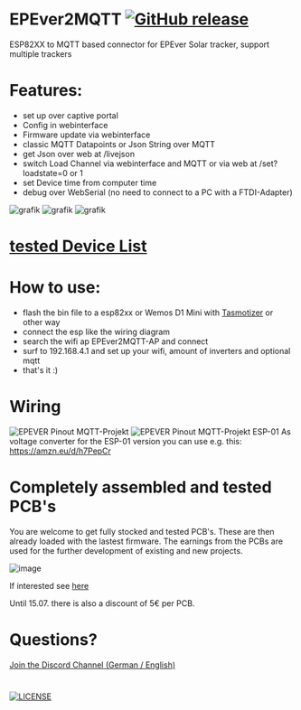 # EPEver2MQTT  [![GitHub release](https://img.shields.io/github/release/softwarecrash/EPEver2MQTT?include_prereleases=&sort=semver&color=blue)](https://github.com/softwarecrash/EPEver2MQTT/releases/latest)
ESP82XX to MQTT based connector for EPEver Solar tracker, support multiple trackers

# Features:
- set up over captive portal
- Config in webinterface
- Firmware update via webinterface
- classic MQTT Datapoints or Json String over MQTT
- get Json over web at /livejson
- switch Load Channel via webinterface and MQTT or via web at /set?loadstate=0 or 1
- set Device time from computer time
- debug over WebSerial (no need to connect to a PC with a FTDI-Adapter)

![grafik](https://user-images.githubusercontent.com/44615614/230722020-9ee2ef7e-0f98-4094-83f2-994f6211ecad.png)
![grafik](https://user-images.githubusercontent.com/44615614/230722025-69865c5b-da78-4ed5-897f-6f1b389e878c.png)
![grafik](https://user-images.githubusercontent.com/44615614/230722029-4481645d-6a2b-47da-9472-c2f1f49fc21e.png)



# [tested Device List](https://github.com/softwarecrash/EPEver2MQTT/wiki/Working-Devices)


# How to use:
- flash the bin file to a esp82xx or Wemos D1 Mini with [Tasmotizer](https://github.com/tasmota/tasmotizer/releases) or other way
- connect the esp like the wiring diagram
- search the wifi ap EPEver2MQTT-AP and connect
- surf to 192.168.4.1 and set up your wifi, amount of inverters and optional mqtt
- that's it :)

# Wiring
![EPEVER Pinout MQTT-Projekt](https://github.com/softwarecrash/EPEver2MQTT/assets/17761850/5dd5caa6-cda8-4ed6-bee4-a13ef7d1de22)
![EPEVER Pinout MQTT-Projekt ESP-01](https://github.com/softwarecrash/EPEver2MQTT/assets/17761850/46b6339f-f861-4c12-9278-5b2244888ffb)
As voltage converter for the ESP-01 version you can use e.g. this: https://amzn.eu/d/h7PepCr

# Completely assembled and tested PCB's

You are welcome to get fully stocked and tested PCB's. These are then already loaded with the lastest firmware. The earnings from the PCBs are used for the further development of existing and new projects.

![image](https://github.com/softwarecrash/EPEver2MQTT/assets/17761850/0a9ff025-1992-49d0-b7f1-9ea1a1bc7f2a)

If interested see [here](https://all-solutions.store/?apply_coupon=NEWSHOP)

Until 15.07. there is also a discount of 5€ per PCB.


# Questions? 
[Join the Discord Channel (German / English)](https://discord.gg/5MVtGDFhKH)
#
[![LICENSE](https://licensebuttons.net/l/by-nc-sa/4.0/88x31.png)](https://creativecommons.org/licenses/by-nc-sa/4.0/)
